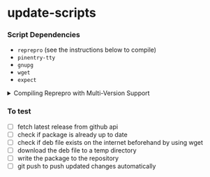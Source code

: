# update-scripts

### Script Dependencies
- `reprepro` (see the instructions below to compile)
- `pinentry-tty`
- `gnupg`
- `wget`
- `expect`

<details>
<summary>Compiling Reprepro with Multi-Version Support</summary>

```bash
sudo apt install git dh-make dpkg-dev -y
git clone https://github.com/ionos-cloud/reprepro
cd reprepro
sudo mk-build-deps -i debian/control
dpkg-buildpackage -us -uc -nc
sudo apt install -y ../reprepro_*.deb
```
</details>

### To test
- [ ] fetch latest release from github api
- [ ] check if package is already up to date
- [ ] check if deb file exists on the internet beforehand by using wget
- [ ] download the deb file to a temp directory
- [ ] write the package to the repository
- [ ] git push to push updated changes automatically
